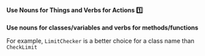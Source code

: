 <link rel="stylesheet" href="{{baseUrl}}/css/textbook.css">

<div class="website-content">

<div id="title">

#### Use Nouns for Things and Verbs for Actions :one:

</div>

<div id="body">

**Use nouns for classes/variables and verbs for methods/functions**

For example, `LimitChecker` is a better choice for a class name than `CheckLimit` 

</div>

</div>